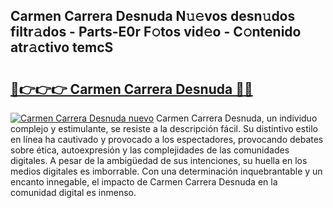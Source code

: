## Carmen Carrera Desnuda N𝚞𝚎vos desn𝚞dos filtr𝚊dos - Parts-E0r F𝚘tos vid𝚎o - C𝚘ntenido atr𝚊ctivo temcS

# <h2><a href="http://mbdegn.tromn.icu/?c=Carmen+Carrera+Desnuda">🔗👉👉👉 Carmen Carrera Desnuda 🔗🔗</a></h2>

[![Carmen Carrera Desnuda nuevo](https://i.imgur.com/pEAQMta.gif)](http://mbdegn.tromn.icu/?c=Carmen+Carrera+Desnuda)
Carmen Carrera Desnuda, un individuo complejo y estimulante, se resiste a la descripción fácil. Su distintivo estilo en línea ha cautivado y provocado a los espectadores, provocando debates sobre ética, autoexpresión y las complejidades de las comunidades digitales. A pesar de la ambigüedad de sus intenciones, su huella en los medios digitales es imborrable. Con una determinación inquebrantable y un encanto innegable, el impacto de Carmen Carrera Desnuda en la comunidad digital es inmenso.
